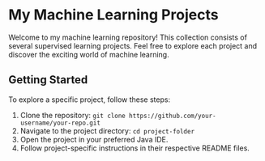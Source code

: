 # My Machine Learning Projects

Welcome to my machine learning repository! This collection consists of several supervised learning projects. Feel free to explore each project and discover the exciting world of machine learning.


## Getting Started

To explore a specific project, follow these steps:

1. Clone the repository: `git clone https://github.com/your-username/your-repo.git`
2. Navigate to the project directory: `cd project-folder`
3. Open the project in your preferred Java IDE.
4. Follow project-specific instructions in their respective README files.

